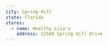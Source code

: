 ```yaml
---
city: Spring Hill
state: florida
stores:
  - name: Healthy Lisa's
    address: 12560 Spring Hill Drive
---
```

